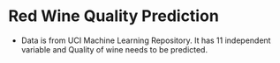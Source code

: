 # Red Wine Quality Prediction
 - Data is from UCI Machine Learning Repository. It has 11 independent variable and Quality of wine needs to be predicted.

